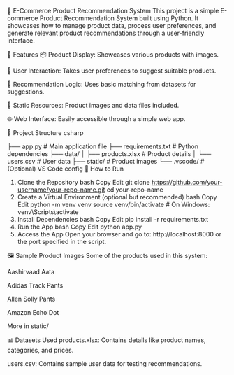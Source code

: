 🛒 E-Commerce Product Recommendation System
This project is a simple E-commerce Product Recommendation System built using Python. It showcases how to manage product data, process user preferences, and generate relevant product recommendations through a user-friendly interface.

🔧 Features
📦 Product Display: Showcases various products with images.

👤 User Interaction: Takes user preferences to suggest suitable products.

🔎 Recommendation Logic: Uses basic matching from datasets for suggestions.

📁 Static Resources: Product images and data files included.

🌐 Web Interface: Easily accessible through a simple web app.

📂 Project Structure
csharp

├── app.py                  # Main application file
├── requirements.txt        # Python dependencies
├── data/
│   ├── products.xlsx       # Product details
│   └── users.csv           # User data
├── static/                 # Product images
└── .vscode/                # (Optional) VS Code config
🚀 How to Run

1. Clone the Repository
bash
Copy
Edit
git clone https://github.com/your-username/your-repo-name.git
cd your-repo-name
2. Create a Virtual Environment (optional but recommended)
bash
Copy
Edit
python -m venv venv
source venv/bin/activate    # On Windows: venv\Scripts\activate
3. Install Dependencies
bash
Copy
Edit
pip install -r requirements.txt
4. Run the App
bash
Copy
Edit
python app.py
5. Access the App
Open your browser and go to: http://localhost:8000 or the port specified in the script.

🖼️ Sample Product Images
Some of the products used in this system:

Aashirvaad Aata

Adidas Track Pants

Allen Solly Pants

Amazon Echo Dot

More in static/

📊 Datasets Used
products.xlsx: Contains details like product names, categories, and prices.

users.csv: Contains sample user data for testing recommendations.
